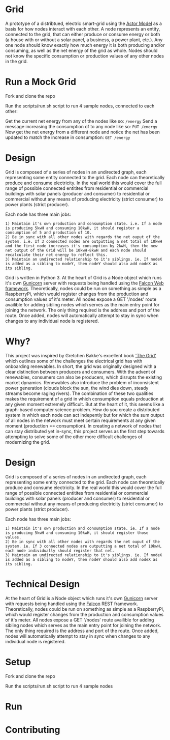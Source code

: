 # Grid
A prototype of a distribtued, electric smart-grid using the [Actor Model](https://en.wikipedia.org/wiki/Actor_model) as a basis for how nodes interact with each other. A node represents an entity, connected to the grid, that can either produce or consume energy or both (a house with or without a solar panel, a business, a power plant, etc.). Any one node should know exactly how much energy it is both producing and/or consuming, as well as the net energy of the grid as whole. Nodes should not know the specific consumption or production values of any other nodes in the grid.

Run a Mock Grid
===============
Fork and clone the repo

Run the scripts/run.sh script to run 4 sample nodes, connected to each other:


Get the current net energy from any of the nodes like so: 
`/energy`
Send a message increasing the consumption of to any node like so:
`PUT /energy`
Now get the net energy from a different node and notice the net has been updated to match the increase in consumption:
`GET /energy`

Design
======
Grid is composed of a series of nodes in an undirected graph, each representing some entity connected to the grid. Each node can theoretically produce and consume electricity. In the real world this would cover the full range of possible connected entitites from residential or commercial buildings with solar panels (producer and consumer) to residential or commercial without any means of producing electricity (strict consumer) to power plants (strict producer).

Each node has three main jobs: 

    1) Maintain it's own production and consumption state. i.e. If a node is producing 5kwH and consuming 10kwH, it should register a consumption of 5 and production of 10.
    2) Be in sync with all other nodes with regards the net ouput of the system. i.e. If 3 connected nodes are outputting a net total of 10kwH and the first node increases it's consumption by 2kwH, then the new net output of the Grid will be 10kwH-8kwH and each node should recalculate their net energy to reflect this.
    3) Maintain an undirected relationship to it's siblings. ie. If nodeX is added as a sibling to nodeY, then nodeY should also add nodeX as its sibling.

Grid is written in Python 3. At the heart of Grid is a Node object which runs it's own [Gunicorn]('https://github.com/benoitc/gunicorn') server with requests being handled using the [Falcon Web framework]('https://github.com/falconry/falcon'). Theoretically, nodes could be run on something as simple as a RaspberryPi, which would register changes from the production and consumption values of it's meter. All nodes expose a GET '/nodes' route availible for adding sibling nodes which serves as the main entry point for joining the network. The only thing required is the address and port of the route. Once added, nodes will automatically attempt to stay in sync when changes to any individual node is registered.

Why?
====
This project was inspired by Gretchen Bakke's excellent book ['The Grid'](https://www.amazon.com/Grid-Fraying-Between-Americans-Energy-ebook/dp/B01DM9Q6CQ) which outlines some of the challenges the electrical grid has with onboarding renewables. In short, the grid was originally designed with a clear distinction between producers and consumers. With the advent of renewables, consumers can also be producers, which disrupts the existing market dynamics. Renewables also introduce the problem of inconsistent power generation (clouds block the sun, the wind dies down, steady streams become raging rivers). The combination of these two qualities makes the requirement of a grid in which consumption equals prdouction at any given moment extremely difficult. But at the heart of it, this seems like a graph-based computer science problem. How do you create a distributed system in which each node can act indepently but for which the sum output of all nodes in the network must meet certain requirements at any given moment (production == consumption). In creating a network of nodes that can stay distributed yet in-sync, this project serves as the first step towards attempting to solve some of the other more difficult challenges of modernizing the grid.

Design
======
Grid is composed of a series of nodes in an undirected graph, each representing some entity connected to the grid. Each node can theoretically produce and consume electricity. In the real world this would cover the full range of possible connected entitites from residential or commercial buildings with solar panels (producer and consumer) to residential or commercial without any means of producing electricity (strict consumer) to power plants (strict producer).

Each node has three main jobs: 

    1) Maintain it's own production and consumption state. ie. If a node is producing 5kwH and consuming 10kwH, it should register those values.
    2) Be in sync with all other nodes with regards the net ouput of the system. ie. If 3 connected nodes are outputting a net total of 10kwH, each node individually should register that net.
    3) Maintain an undirected relationship to it's siblings. ie. If nodeX is added as a sibling to nodeY, then nodeY should also add nodeX as its sibling.

Technical Design
================
At the heart of Grid is a Node object which runs it's own [Gunicorn]() server with requests being handled using the [Falcon]() REST framework. Theoretically, nodes could be run on something as simple as a RaspberryPi, which would register changes from the production and consumption values of it's meter. All nodes expose a GET '/nodes' route availible for adding sibling nodes which serves as the main entry point for joining the network. The only thing required is the address and port of the route. Once added, nodes will automatically attempt to stay in sync when changes to any individual node is registered.

Setup
=====
Fork and clone the repo

Run the scripts/run.sh script to run 4 sample nodes


Run
===



Contributing
============
